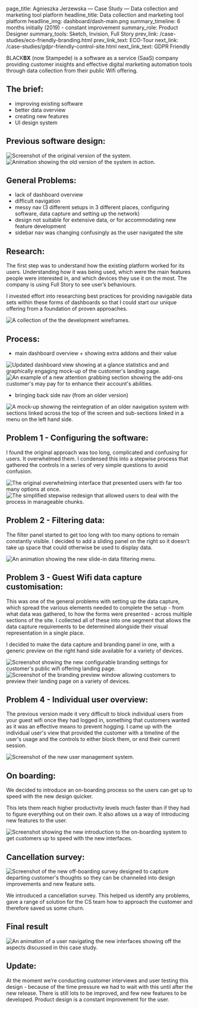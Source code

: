page_title: Agnieszka Jerzewska — Case Study — Data collection and marketing tool platform
headline_title: Data collection and marketing tool platform
headline_img: dashboard/dash-main.png
summary_timeline: 6 months initially (2019) - constant improvement
summary_role: Product Designer
summary_tools: Sketch, Invision, Full Story
prev_link: /case-studies/eco-friendly-branding.html
prev_link_text: ECO-Tour
next_link: /case-studies/gdpr-friendly-control-site.html
next_link_text: GDPR Friendly

BLACK**BX** (now Stampede) is a software as a service (SaaS) company providing customer insights 
and effective digital marketing automation tools through data collection from their public Wifi offering.

## The brief:

* improving existing software
* better data overview
* creating new features
* UI design system

## Previous software design:

<div class="graphic wide split fifty-fifty">
    <img src="/resources/img/case-studies/pages/dashboard/dash-previous.png" alt="Screenshot of the original version of the system."/>
    <img src="/resources/img/case-studies/pages/dashboard/" alt="Animation showing the old version of the system in action." />
</div>

## General Problems:

* lack of dashboard overview
* difficult navigation
* messy nav (3 different setups in 3 different places, configuring software, data capture and setting up the network)
* design not suitable for extensive data, or for accommodating new feature development
* sidebar nav was changing confusingly as the user navigated the site

## Research:

The first step was to understand how the existing platform worked for its users. Understanding how it was being used, 
which were the main features people were interested in, and which devices they use it on the most. 
The company is using Full Story to see user’s behaviours. 

I invested effort into researching best practices for providing navigable data sets within these forms of dashboards so
that I could start our unique offering from a foundation of proven approaches.

<div class="graphic standard">
    <img src="/resources/img/case-studies/pages/dashboard/dash-wireframe.png" 
    alt="A collection of the the development wireframes."/>
</div>

## Process:

* main dashboard overview + showing extra addons and their value

<div class="graphic standard split" style="grid-template-columns: 526px 195px; grid-gap: 20px;">
    <img src="/resources/img/case-studies/pages/dashboard/dash-1.png" 
    alt="Updated dashboard view showing at a glance statistics and and graphically engaging mock-up of the customer's landing page."/>
     <img src="/resources/img/case-studies/pages/dashboard/dash-2.png" 
    alt="An example of a new attention grabbing section showing the add-ons customer's may pay for to enhance their account's abilities."/>
</div>

* bringing back side nav (from an older version)

<div class="graphic standard">
    <img src="/resources/img/case-studies/pages/dashboard/dash-3.png" 
    alt="A mock-up showing the reintegration of an older navigation system with sections linked across the top of the screen and sub-sections linked in a menu on the left hand side."/>
</div>

## Problem 1 - Configuring the software:

I found the original approach was too long, complicated and confusing for users. It overwhelmed them.
I condensed this into a stepwise process that gathered the controls in a series of very simple questions to avoid confusion.

<div class="graphic standard">
    <img src="/resources/img/case-studies/pages/dashboard/dash-4.png" 
    alt="The original overwhelming interface that presented users with far too many options at once."/>
</div>
<div class="graphic standard">
    <img src="/resources/img/case-studies/pages/dashboard/setup.gif" 
    alt="The simplified stepwise redesign that allowed users to deal with the process in manageable chunks."/>
</div>

## Problem 2 - Filtering data:

The filter panel started to get too long with too many options to remain constantly visible. I decided to add a sliding panel 
on the right so it doesn’t take up space that could otherwise be used to display data.

<div class="graphic narrow">
    <img src="/resources/img/case-studies/pages/dashboard/filter_1.gif" 
    alt="An animation showing the new slide-in data filtering menu."/>
</div>

## Problem 3 - Guest Wifi data capture customisation:

This was one of the general problems with setting up the data capture, which spread the various elements needed to complete the setup - from what data was
gathered, to how the forms were presented - across multiple sections of the site. I collected all of these into one segment that
allows the data capture requirements to be determined alongside their visual representation in a single place. 

I decided to make the data capture and branding panel in one, 
with a generic preview on the right hand side available for a variety of devices.

<div class="graphic wide split fifty-fifty" >
    <img src="/resources/img/case-studies/pages/dashboard/dash-7.png" 
    alt="Screenshot showing the new configurable branding settings for customer's public wifi offering landing page."/>
    <img src="/resources/img/case-studies/pages/dashboard/dash-8.png" 
    alt="Screenshot of the branding preview window allowing customers to preview their landing page on a variety of devices."/>
</div>

## Problem 4 - Individual user overview:

The previous version made it very difficult to block individual users from your guest wifi once they had logged in, something
that customers wanted as it was an effective means to prevent hogging. I came up with the individual user's view that provided
the customer with a timeline of the user's usage and the controls to either block them, or end their current session.

<div class="graphic standard">
    <img src="/resources/img/case-studies/pages/dashboard/dash-9.png" 
    alt="Screenshot of the new user management system."/>
</div>

## On boarding:

We decided to introduce an on-boarding process so the users can get up to speed with the new design quicker. 

This lets them reach higher productivity levels much faster than if they had to figure everything out on their own. It also 
allows us a way of introducing new features to the user.

<div class="graphic standard">
    <img src="/resources/img/case-studies/pages/dashboard/on-boarding.gif" 
    alt="Screenshot showing the new introduction to the on-boarding system to get customers up to speed with the new interfaces."/>
</div>

## Cancellation survey:

<div class="graphic additional">
     <img src="/resources/img/case-studies/pages/dashboard/dash-10.png" 
    alt="Screenshot of the new off-boarding survey designed to capture departing customer's thoughts so they can be channeled into design improvements and new feature sets." />
</div>

We introduced a cancellation survey. This helped us identify any problems, gave a range of 
solution for the CS team how to approach the customer and therefore saved us some churn.

## Final result

<div class="graphic ultrawide">
    <img src="/resources/img/case-studies/pages/dashboard/dash-final-gif.png" 
    alt="An animation of a user navigating the new interfaces showing off the aspects discussed in this case study."/>
</div>

## Update:

At the moment we’re conducting customer interviews and user testing this design - because of 
the time pressure we had to wait with this until after the new release. There is still 
lots to be improved, and few new features to be developed. Product design is a constant 
improvement for the user.